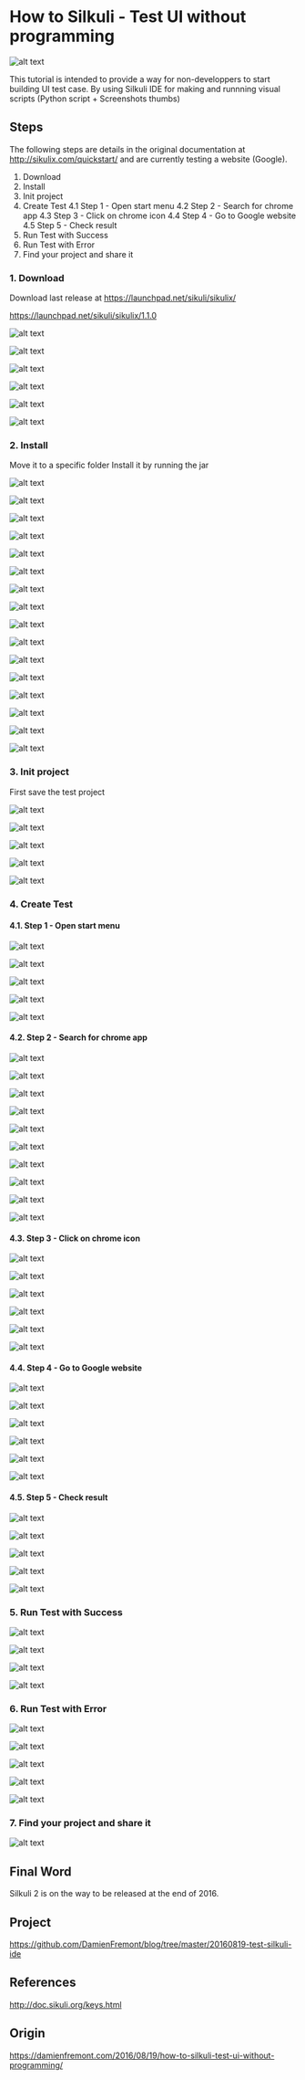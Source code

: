 How to Silkuli - Test UI without programming
======
 
![alt text](screenshots/ScreenShot060.jpg)

This tutorial is intended to provide a way for non-developpers to start building UI test case. By using Silkuli IDE for making and runnning visual scripts (Python script + Screenshots thumbs)

## Steps

The following steps are details in the original documentation at http://sikulix.com/quickstart/ and are currently testing a website (Google).

1. Download
2. Install
3. Init project
4. Create Test
4.1 Step 1 - Open start menu
4.2 Step 2 - Search for chrome app
4.3 Step 3 - Click on chrome icon
4.4 Step 4 - Go to Google website
4.5 Step 5 - Check result
5. Run Test with Success
6. Run Test with Error
7. Find your project and share it

### 1. Download

Download last release at https://launchpad.net/sikuli/sikulix/

https://launchpad.net/sikuli/sikulix/1.1.0

![alt text](screenshots/ScreenShot061.png)

![alt text](screenshots/ScreenShot062.png)

![alt text](screenshots/ScreenShot063.png)

![alt text](screenshots/ScreenShot064.png)

![alt text](screenshots/ScreenShot065.png)

![alt text](screenshots/ScreenShot066.png)

### 2. Install

Move it to a specific folder
Install it by running the jar

![alt text](screenshots/ScreenShot067.png)

![alt text](screenshots/ScreenShot068.png)

![alt text](screenshots/ScreenShot069.png)

![alt text](screenshots/ScreenShot070.png)

![alt text](screenshots/ScreenShot071.png)

![alt text](screenshots/ScreenShot072.png)

![alt text](screenshots/ScreenShot073.png)

![alt text](screenshots/ScreenShot074.png)

![alt text](screenshots/ScreenShot075.png)

![alt text](screenshots/ScreenShot076.png)

![alt text](screenshots/ScreenShot077.png)

![alt text](screenshots/ScreenShot078.png)

![alt text](screenshots/ScreenShot079.png)

![alt text](screenshots/ScreenShot080.png)

![alt text](screenshots/ScreenShot081.png)

![alt text](screenshots/ScreenShot082.png)

### 3. Init project

First save the test project

![alt text](screenshots/ScreenShot083.png)

![alt text](screenshots/ScreenShot084.png)

![alt text](screenshots/ScreenShot085.png)

![alt text](screenshots/ScreenShot086.png)

![alt text](screenshots/ScreenShot087.png)

### 4. Create Test

#### 4.1. Step 1 - Open start menu

![alt text](screenshots/ScreenShot088.png)

![alt text](screenshots/ScreenShot089.png)

![alt text](screenshots/ScreenShot090.png)

![alt text](screenshots/ScreenShot091.png)

![alt text](screenshots/ScreenShot092.png)

#### 4.2. Step 2 - Search for chrome app

![alt text](screenshots/ScreenShot093.png)

![alt text](screenshots/ScreenShot094.png)

![alt text](screenshots/ScreenShot095.png)

![alt text](screenshots/ScreenShot096.png)

![alt text](screenshots/ScreenShot097.png)

![alt text](screenshots/ScreenShot099.png)

![alt text](screenshots/ScreenShot100.png)

![alt text](screenshots/ScreenShot101.png)

![alt text](screenshots/ScreenShot102.png)

![alt text](screenshots/ScreenShot103.png)

#### 4.3. Step 3 - Click on chrome icon

![alt text](screenshots/ScreenShot104.png)

![alt text](screenshots/ScreenShot105.png)

![alt text](screenshots/ScreenShot106.png)

![alt text](screenshots/ScreenShot107.png)

![alt text](screenshots/ScreenShot108.png)

![alt text](screenshots/ScreenShot109.png)

#### 4.4. Step 4 - Go to Google website

![alt text](screenshots/ScreenShot110.png)

![alt text](screenshots/ScreenShot111.png)

![alt text](screenshots/ScreenShot112.png)

![alt text](screenshots/ScreenShot114.png)

![alt text](screenshots/ScreenShot115.png)

![alt text](screenshots/ScreenShot117.png)

#### 4.5. Step 5 - Check result

![alt text](screenshots/ScreenShot118.png)

![alt text](screenshots/ScreenShot120.png)

![alt text](screenshots/ScreenShot121.png)

![alt text](screenshots/ScreenShot122.png)

![alt text](screenshots/ScreenShot123.png)

### 5. Run Test with Success

![alt text](screenshots/ScreenShot194.png)

![alt text](screenshots/ScreenShot195.png)

![alt text](screenshots/ScreenShot196.png)

![alt text](screenshots/ScreenShot197.png)

### 6. Run Test with Error

![alt text](screenshots/ScreenShot226.png)

![alt text](screenshots/ScreenShot227.png)

![alt text](screenshots/ScreenShot228.png)

![alt text](screenshots/ScreenShot229.png)

![alt text](screenshots/ScreenShot230.png)

### 7. Find your project and share it

![alt text](screenshots/ScreenShot300.png)

## Final Word

Silkuli 2 is on the way to be released at the end of 2016.

## Project

https://github.com/DamienFremont/blog/tree/master/20160819-test-silkuli-ide

## References

http://doc.sikuli.org/keys.html

## Origin

https://damienfremont.com/2016/08/19/how-to-silkuli-test-ui-without-programming/
